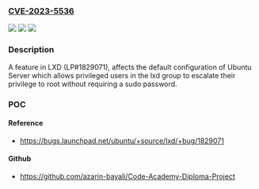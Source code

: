 ### [CVE-2023-5536](https://cve.mitre.org/cgi-bin/cvename.cgi?name=CVE-2023-5536)
![](https://img.shields.io/static/v1?label=Product&message=Ubuntu%20Server&color=blue)
![](https://img.shields.io/static/v1?label=Version&message=n%2Fa&color=blue)
![](https://img.shields.io/static/v1?label=Vulnerability&message=n%2Fa&color=brighgreen)

### Description

A feature in LXD (LP#1829071), affects the default configuration of Ubuntu Server which allows privileged users in the lxd group to escalate their privilege to root without requiring a sudo password.

### POC

#### Reference
- https://bugs.launchpad.net/ubuntu/+source/lxd/+bug/1829071

#### Github
- https://github.com/azarin-bayali/Code-Academy-Diploma-Project

